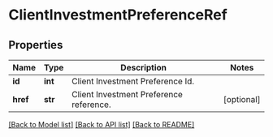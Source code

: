 # ClientInvestmentPreferenceRef

## Properties
Name | Type | Description | Notes
------------ | ------------- | ------------- | -------------
**id** | **int** | Client Investment Preference Id. | 
**href** | **str** | Client Investment Preference reference. | [optional] 

[[Back to Model list]](../README.md#documentation-for-models) [[Back to API list]](../README.md#documentation-for-api-endpoints) [[Back to README]](../README.md)

